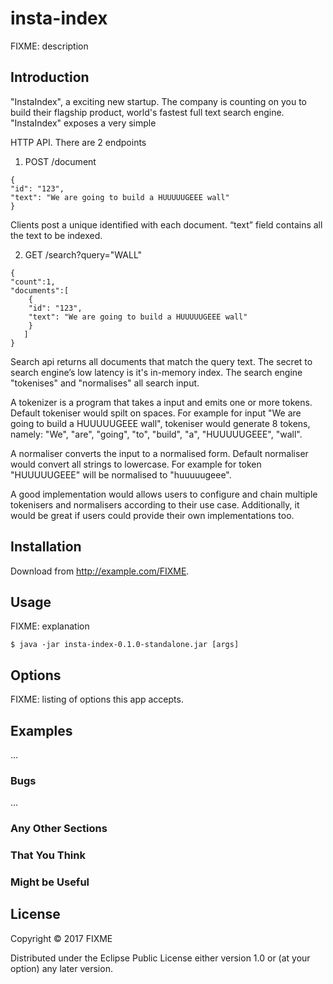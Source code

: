 # insta-index

FIXME: description

## Introduction
"InstaIndex", a exciting new startup. The company is counting on you to build their flagship product, world's fastest full text
search engine. "InstaIndex" exposes a very simple

HTTP API. There are 2 endpoints

1. POST /document
```
{
"id": "123",
"text": "We are going to build a HUUUUUGEEE wall"
}
```

Clients post a unique identified with each document. “text” field contains all the text to be indexed.

2. GET /search?query="WALL"
```
{
"count":1,
"documents":[
    {
    "id": "123",
    "text": "We are going to build a HUUUUUGEEE wall"
    }
   ]
}
```

Search api returns all documents that match the query text. The secret to search engine’s low latency is
it's in-memory index. The search engine "tokenises" and "normalises" all search input.

A tokenizer is a program that takes a input and emits one or more tokens. Default tokeniser would
spilt on spaces. For example for input "We are going to build a HUUUUUGEEE wall", tokeniser
would generate 8 tokens, namely: "We", "are", "going", "to", "build", "a", "HUUUUUGEEE", "wall".

A normaliser converts the input to a normalised form. Default normaliser would convert all strings
to lowercase. For example for token "HUUUUUGEEE" will be normalised to "huuuuugeee".

A good implementation would allows users to configure and chain multiple tokenisers and
normalisers according to their use case. Additionally, it would be great if users could provide their
own implementations too.

## Installation

Download from http://example.com/FIXME.

## Usage

FIXME: explanation

    $ java -jar insta-index-0.1.0-standalone.jar [args]

## Options

FIXME: listing of options this app accepts.

## Examples

...

### Bugs

...

### Any Other Sections
### That You Think
### Might be Useful

## License

Copyright © 2017 FIXME

Distributed under the Eclipse Public License either version 1.0 or (at
your option) any later version.
